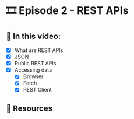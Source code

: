 # 🎞️ Episode 2 - REST APIs

## 📝 In this video:
- [x] What are REST APIs
- [x] JSON
- [x] Public REST APIs
- [x] Accessing data
  - [x] Browser
  - [x] Fetch
  - [x] REST Client

## 🔗 Resources

